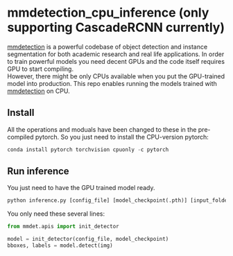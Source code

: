 # mmdetection_cpu_inference (only supporting CascadeRCNN currently)

[mmdetection](https://github.com/open-mmlab/mmdetection) is a powerful codebase of object detection and instance segmentation for both academic research and real life applications. In order to train powerful models you need decent GPUs and the code itself requires GPU to start compiling.\
However, there might be only CPUs available when you put the GPU-trained model into production. This repo enables running the models trained with [mmdetection](https://github.com/open-mmlab/mmdetection) on CPU.

## Install
All the operations and moduals have been changed to these in the pre-compiled pytorch. So you just need to install the CPU-version pytorch:
```python
conda install pytorch torchvision cpuonly -c pytorch
```

## Run inference
You just need to have the GPU trained model ready.
```python
python inference.py [config_file] [model_checkpoint(.pth)] [input_folder] [output_folder]
```
You only need these several lines:
```python
from mmdet.apis import init_detector

model = init_detector(config_file, model_checkpoint)
bboxes, labels = model.detect(img)
```
